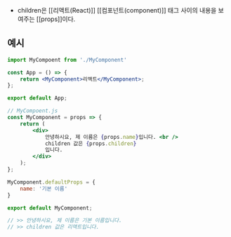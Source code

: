 - children은 [[리액트(React)]] [[컴포넌트(component)]] 태그 사이의 내용을 보여주는 [[props]]이다.

## 예시

```jsx
import MyCompoent from './MyComponent'

const App = () => {
	return <MyComponent>리액트</MyComponent>;
};

export default App;

// MyCompoent.js
const MyComponent = props => {
	return (
		<div>
			안녕하시요, 제 이름은 {props.name}입니다. <br />
			children 값은 {props.children}
			입니다.
		</div>
	);
};

MyComponent.defaultProps = {
	name: '기본 이름'
}

export default MyComponent;

// >> 안녕하시요, 제 이름은 기본 이름입니다.
// >> children 값은 리액트입니다.
```
